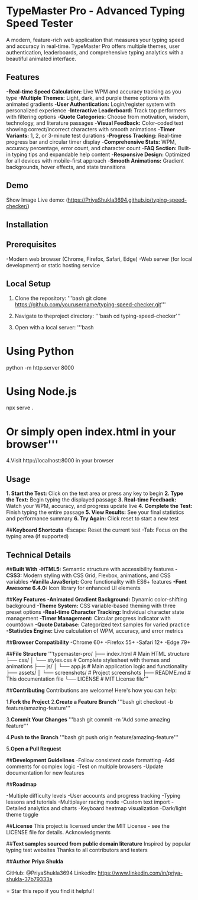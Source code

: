 # **TypeMaster Pro - Advanced Typing Speed Tester**
A modern, feature-rich web application that measures your typing speed and accuracy in real-time. TypeMaster Pro offers multiple themes, user authentication, leaderboards, and comprehensive typing analytics with a beautiful animated interface.

## **Features**

**-Real-time Speed Calculation:** Live WPM and accuracy tracking as you type
**-Multiple Themes:** Light, dark, and purple theme options with animated gradients
-**User Authentication:** Login/register system with personalized experience
-**Interactive Leaderboard:** Track top performers with filtering options
-**Quote Categories:** Choose from motivation, wisdom, technology, and literature passages
-**Visual Feedback:** Color-coded text showing correct/incorrect characters with smooth animations
-**Timer Variants:** 1, 2, or 3-minute test durations
-**Progress Tracking:** Real-time progress bar and circular timer display
-**Comprehensive Stats:** WPM, accuracy percentage, error count, and character count
-**FAQ Section:** Built-in typing tips and expandable help content
-**Responsive Design:** Optimized for all devices with mobile-first approach
-**Smooth Animations:** Gradient backgrounds, hover effects, and state transitions

## **Demo**
Show Image
Live demo: (https://PriyaShukla3694.github.io/typing-speed-checker/)


## **Installation**

## **Prerequisites**
-Modern web browser (Chrome, Firefox, Safari, Edge)
-Web server (for local development) or static hosting service

## **Local Setup**
1. Clone the repository:
'''bash
   git clone https://github.com/yourusername/typing-speed-checker.git'''

2. Navigate to theproject directory:
'''bash
   cd typing-speed-checker'''

3. Open with a local server:
'''bash
# Using Python
python -m http.server 8000
# Using Node.js
npx serve .
# Or simply open index.html in your browser'''

4.Visit http://localhost:8000 in your browser

## **Usage**

**1. Start the Test:** Click on the text area or press any key to begin
**2. Type the Text:** Begin typing the displayed passage
**3. Real-time Feedback:** Watch your WPM, accuracy, and progress update live
**4. Complete the Test:** Finish typing the entire passage
**5. View Results:** See your final statistics and performance summary
**6. Try Again:** Click reset to start a new test

##**Keyboard Shortcuts**
-Escape: Reset the current test
-Tab: Focus on the typing area (if supported)

## **Technical Details**

##**Built With**
**-HTML5:** Semantic structure with accessibility features
**-CSS3:** Modern styling with CSS Grid, Flexbox, animations, and CSS variables
**-Vanilla JavaScript:** Core functionality with ES6+ features
**-Font Awesome 6.4.0:** Icon library for enhanced UI elements

##**Key Features**
**-Animated Gradient Background:** Dynamic color-shifting background
**-Theme System:** CSS variable-based theming with three preset options
**-Real-time Character Tracking:** Individual character state management
**-Timer Management:** Circular progress indicator with countdown
**-Quote Database:** Categorized text samples for varied practice
**-Statistics Engine:** Live calculation of WPM, accuracy, and error metrics

##**Browser Compatibility**
-Chrome 60+
-Firefox 55+
-Safari 12+
-Edge 79+

##**File Structure**
'''typemaster-pro/
├── index.html              # Main HTML structure
├── css/
│   └── styles.css          # Complete stylesheet with themes and animations
├── js/
│   └── app.js              # Main application logic and functionality
├── assets/
│   └── screenshots/        # Project screenshots
├── README.md               # This documentation file
└── LICENSE                 # MIT License file'''

##**Contributing**
Contributions are welcome! Here's how you can help:

1.**Fork the Project**
2.**Create a Feature Branch**
'''bash
    git checkout -b feature/amazing-feature'''

3.**Commit Your Changes**
'''bash
    git commit -m 'Add some amazing feature'''

4.**Push to the Branch**
'''bash
   git push origin feature/amazing-feature'''

5.**Open a Pull Request**

##**Development Guidelines**
-Follow consistent code formatting
-Add comments for complex logic
-Test on multiple browsers
-Update documentation for new features

##**Roadmap**

 -Multiple difficulty levels
 -User accounts and progress tracking
 -Typing lessons and tutorials
 -Multiplayer racing mode
 -Custom text import
 -Detailed analytics and charts
 -Keyboard heatmap visualization
 -Dark/light theme toggle

##**License**
This project is licensed under the MIT License - see the LICENSE file for details.
Acknowledgments

##**Text samples sourced from public domain literature**
Inspired by popular typing test websites
Thanks to all contributors and testers

##**Author**
**Priya Shukla**

GitHub: @PriyaShukla3694
LinkedIn: https://www.linkedin.com/in/priya-shukla-37b79333a


⭐ Star this repo if you find it helpful!

